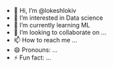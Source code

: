- 👋 Hi, I’m @lokeshlokiv
- 👀 I’m interested in Data science 
- 🌱 I’m currently learning ML
- 💞️ I’m looking to collaborate on ...
- 📫 How to reach me ...
- 😄 Pronouns: ...
- ⚡ Fun fact: ...

<!---
lokeshlokiv/lokeshlokiv is a ✨ special ✨ repository because its `README.md` (this file) appears on your GitHub profile.
You can click the Preview link to take a look at your changes.
--->
